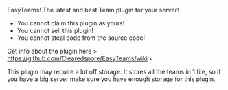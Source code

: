 EasyTeams! The latest and best Team plugin for your server!

- You cannot claim this plugin as yours!
- You cannot sell this plugin!
- You cannot steal code from the source code!

Get info about the plugin here > https://github.com/Clearedspore/EasyTeams/wiki <

This plugin may require a lot off storage. It stores all the teams in 1 file, so if you have a big server make sure you have enough storage for this plugin.
